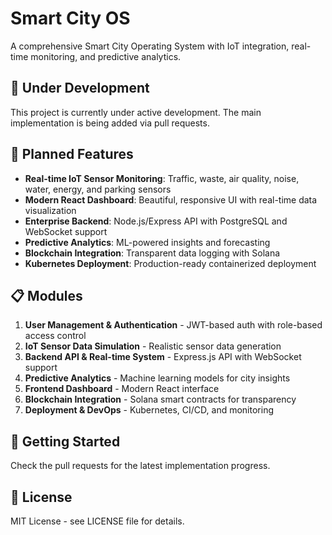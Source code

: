 # Smart City OS

A comprehensive Smart City Operating System with IoT integration, real-time monitoring, and predictive analytics.

## 🚧 Under Development

This project is currently under active development. The main implementation is being added via pull requests.

## 🎯 Planned Features

- **Real-time IoT Sensor Monitoring**: Traffic, waste, air quality, noise, water, energy, and parking sensors
- **Modern React Dashboard**: Beautiful, responsive UI with real-time data visualization
- **Enterprise Backend**: Node.js/Express API with PostgreSQL and WebSocket support
- **Predictive Analytics**: ML-powered insights and forecasting
- **Blockchain Integration**: Transparent data logging with Solana
- **Kubernetes Deployment**: Production-ready containerized deployment

## 📋 Modules

1. **User Management & Authentication** - JWT-based auth with role-based access control
2. **IoT Sensor Data Simulation** - Realistic sensor data generation
3. **Backend API & Real-time System** - Express.js API with WebSocket support
4. **Predictive Analytics** - Machine learning models for city insights
5. **Frontend Dashboard** - Modern React interface
6. **Blockchain Integration** - Solana smart contracts for transparency
7. **Deployment & DevOps** - Kubernetes, CI/CD, and monitoring

## 🚀 Getting Started

Check the pull requests for the latest implementation progress.

## 📄 License

MIT License - see LICENSE file for details.

